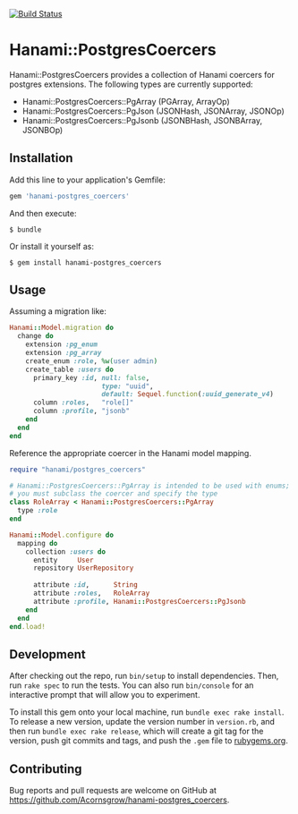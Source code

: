 [![Build Status](https://travis-ci.com/Acornsgrow/hanami-postgres_coercers.svg?token=j8fT5VPY65oQ5xziayzW&branch=master)](https://travis-ci.com/Acornsgrow/hanami-postgres_coercers)

# Hanami::PostgresCoercers

Hanami::PostgresCoercers provides a collection of Hanami coercers for postgres
extensions.  The following types are currently supported:

* Hanami::PostgresCoercers::PgArray (PGArray, ArrayOp)
* Hanami::PostgresCoercers::PgJson (JSONHash, JSONArray, JSONOp)
* Hanami::PostgresCoercers::PgJsonb (JSONBHash, JSONBArray, JSONBOp)

## Installation

Add this line to your application's Gemfile:

```ruby
gem 'hanami-postgres_coercers'
```

And then execute:

    $ bundle

Or install it yourself as:

    $ gem install hanami-postgres_coercers

## Usage

Assuming a migration like:

```ruby
Hanami::Model.migration do
  change do
    extension :pg_enum
    extension :pg_array
    create_enum :role, %w(user admin)
    create_table :users do
      primary_key :id, null: false,
                       type: "uuid",
                       default: Sequel.function(:uuid_generate_v4)
      column :roles,   "role[]"
      column :profile, "jsonb"
    end
  end
end
```

Reference the appropriate coercer in the Hanami model mapping.

```ruby
require "hanami/postgres_coercers"

# Hanami::PostgresCoercers::PgArray is intended to be used with enums;
# you must subclass the coercer and specify the type
class RoleArray < Hanami::PostgresCoercers::PgArray
  type :role
end

Hanami::Model.configure do
  mapping do
    collection :users do
      entity     User
      repository UserRepository
    
      attribute :id,      String
      attribute :roles,   RoleArray
      attribute :profile, Hanami::PostgresCoercers::PgJsonb
    end
  end
end.load!
```

## Development

After checking out the repo, run `bin/setup` to install dependencies. Then, run `rake spec` to run the tests. You can also run `bin/console` for an interactive prompt that will allow you to experiment.

To install this gem onto your local machine, run `bundle exec rake install`. To release a new version, update the version number in `version.rb`, and then run `bundle exec rake release`, which will create a git tag for the version, push git commits and tags, and push the `.gem` file to [rubygems.org](https://rubygems.org).

## Contributing

Bug reports and pull requests are welcome on GitHub at https://github.com/Acornsgrow/hanami-postgres_coercers.

